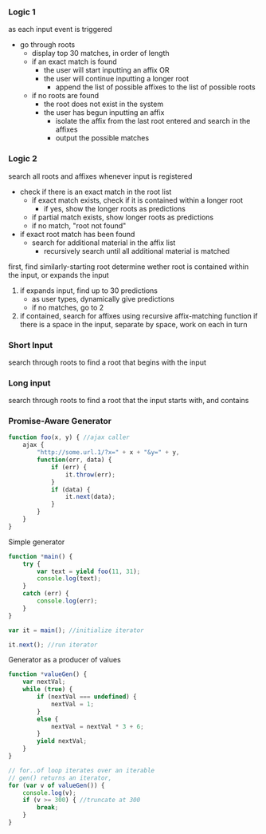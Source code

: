 ### Logic 1
as each input event is triggered
- go through roots
	- display top 30 matches, in order of length
	- if an exact match is found
		- the user will start inputting an affix OR
		- the user will continue inputting a longer root
			- append the list of possible affixes to the list of possible roots
	- if no roots are found
		- the root does not exist in the system
		- the user has begun inputting an affix
			- isolate the affix from the last root entered and search in the affixes
			- output the possible matches

### Logic 2
search all roots and affixes whenever input is registered 
- check if there is an exact match in the root list
	- if exact match exists, check if it is contained within a longer root
		- if yes, show the longer roots as predictions
	- if partial match exists, show longer roots as predictions
	- if no match, "root not found"
- if exact root match has been found
	- search for additional material in the affix list
		- recursively search until all additional material is matched

first, find similarly-starting root
determine wether root is contained within the input, or expands the input
1. if expands input, find up to 30 predictions
	- as user types, dynamically give predictions
	- if no matches, go to 2
2. if contained, search for affixes using recursive affix-matching function
if there is a space in the input, separate by space, work on each in turn

### Short Input
search through roots to find a root that begins with the input

### Long input
search through roots to find a root that the input starts with, and contains

### Promise-Aware Generator
```javascript
function foo(x, y) { //ajax caller
	ajax {
		"http://some.url.1/?x=" + x + "&y=" + y,
		function(err, data) {
			if (err) {
				it.throw(err);
			}
			if (data) {
				it.next(data);
			}
		}
	}
}
```

Simple generator
```javascript
function *main() {
	try {
		var text = yield foo(11, 31);
		console.log(text);
	}
	catch (err) {
		console.log(err);
	}
}

var it = main(); //initialize iterator

it.next(); //run iterator
```

Generator as a producer of values
```javascript
function *valueGen() {
	var nextVal;
	while (true) {
		if (nextVal === undefined) {
			nextVal = 1;
		}
		else {
			nextVal = nextVal * 3 + 6;
		}
		yield nextVal;
	}
}

// for..of loop iterates over an iterable
// gen() returns an iterator, 
for (var v of valueGen()) { 
	console.log(v);
	if (v >= 300) { //truncate at 300
		break;
	}
}
```
